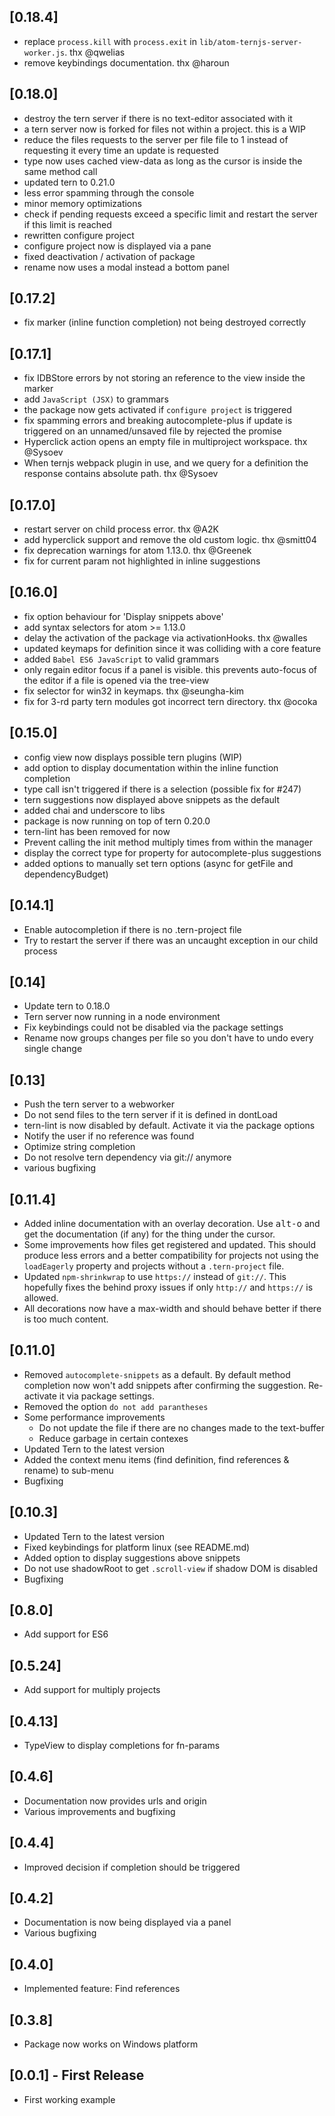 ## [0.18.4]
- replace `process.kill` with `process.exit` in `lib/atom-ternjs-server-worker.js`. thx @qwelias
- remove keybindings documentation. thx @haroun

## [0.18.0]
- destroy the tern server if there is no text-editor associated with it
- a tern server now is forked for files not within a project. this is a WIP
- reduce the files requests to the server per file file to 1 instead of requesting it every time an update is requested
- type now uses cached view-data as long as the cursor is inside the same method call
- updated tern to 0.21.0
- less error spamming through the console
- minor memory optimizations
- check if pending requests exceed a specific limit and restart the server if this limit is reached
- rewritten configure project
- configure project now is displayed via a pane
- fixed deactivation / activation of package
- rename now uses a modal instead a bottom panel

## [0.17.2]
- fix marker (inline function completion) not being destroyed correctly

## [0.17.1]
- fix IDBStore errors by not storing an reference to the view inside the marker
- add `JavaScript (JSX)` to grammars
- the package now gets activated if `configure project` is triggered
- fix spamming errors and breaking autocomplete-plus if update is triggered on an unnamed/unsaved file by rejected the promise
- Hyperclick action opens an empty file in multiproject workspace. thx @Sysoev
- When ternjs webpack plugin in use, and we query for a definition the response contains absolute path. thx @Sysoev

## [0.17.0]
- restart server on child process error. thx @A2K
- add hyperclick support and remove the old custom logic. thx @smitt04
- fix deprecation warnings for atom 1.13.0. thx @Greenek
- fix for current param not highlighted in inline suggestions

## [0.16.0]
- fix option behaviour for 'Display snippets above'
- add syntax selectors for atom >= 1.13.0
- delay the activation of the package via activationHooks. thx @walles
- updated keymaps for definition since it was colliding with a core feature
- added `Babel ES6 JavaScript` to valid grammars
- only regain editor focus if a panel is visible. this prevents auto-focus of the editor if a file is opened via the tree-view
- fix selector for win32 in keymaps. thx @seungha-kim
- fix for 3-rd party tern modules got incorrect tern directory. thx @ocoka

## [0.15.0]
- config view now displays possible tern plugins (WIP)
- add option to display documentation within the inline function completion
- type call isn't triggered if there is a selection (possible fix for #247)
- tern suggestions now displayed above snippets as the default
- added chai and underscore to libs
- package is now running on top of tern 0.20.0
- tern-lint has been removed for now
- Prevent calling the init method multiply times from within the manager
- display the correct type for property for autocomplete-plus suggestions
- added options to manually set tern options (async for getFile and dependencyBudget)

## [0.14.1]
- Enable autocompletion if there is no .tern-project file
- Try to restart the server if there was an uncaught exception in our child process

## [0.14]
- Update tern to 0.18.0
- Tern server now running in a node environment
- Fix keybindings could not be disabled via the package settings
- Rename now groups changes per file so you don't have to undo every single change

## [0.13]
- Push the tern server to a webworker
- Do not send files to the tern server if it is defined in dontLoad
- tern-lint is now disabled by default. Activate it via the package options
- Notify the user if no reference was found
- Optimize string completion
- Do not resolve tern dependency via git:// anymore
- various bugfixing

## [0.11.4]
- Added inline documentation with an overlay decoration. Use <kbd>alt-o</kbd> and get the documentation (if any) for the thing under the cursor.
- Some improvements how files get registered and updated. This should produce less errors and a better compatibility for projects not using the `loadEagerly` property and projects without a `.tern-project` file.
- Updated `npm-shrinkwrap` to use `https://` instead of `git://`. This hopefully fixes the behind proxy issues if only `http://` and `https://` is allowed.
- All decorations now have a max-width and should behave better if there is too much content.

## [0.11.0]
- Removed `autocomplete-snippets` as a default. By default method completion now won't add snippets after confirming the suggestion. Re-activate it via package settings.
- Removed the option `do not add parantheses`
- Some performance improvements
  - Do not update the file if there are no changes made to the text-buffer
  - Reduce garbage in certain contexes
- Updated Tern to the latest version
- Added the context menu items (find definition, find references & rename) to sub-menu
- Bugfixing

## [0.10.3]
- Updated Tern to the latest version
- Fixed keybindings for platform linux (see README.md)
- Added option to display suggestions above snippets
- Do not use shadowRoot to get `.scroll-view` if shadow DOM is disabled
- Bugfixing

## [0.8.0]
- Add support for ES6

## [0.5.24]
- Add support for multiply projects

## [0.4.13]
- TypeView to display completions for fn-params

## [0.4.6]
- Documentation now provides urls and origin
- Various improvements and bugfixing

## [0.4.4]
- Improved decision if completion should be triggered

## [0.4.2]
- Documentation is now being displayed via a panel
- Various bugfixing

## [0.4.0]
- Implemented feature: Find references

## [0.3.8]
- Package now works on Windows platform

## [0.0.1] - First Release
- First working example
